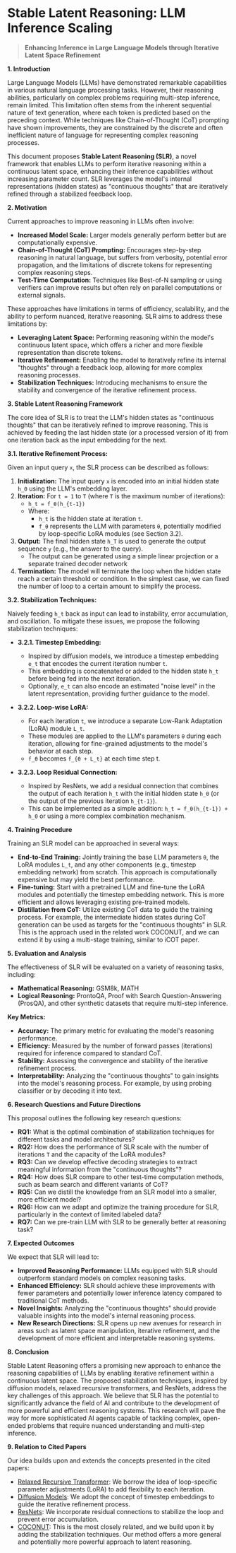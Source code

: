 # Stable Latent Reasoning: LLM Inference Scaling

> **Enhancing Inference in Large Language Models through Iterative Latent Space Refinement**

**1. Introduction**

Large Language Models (LLMs) have demonstrated remarkable capabilities in various natural language processing tasks. However, their reasoning abilities, particularly on complex problems requiring multi-step inference, remain limited. This limitation often stems from the inherent sequential nature of text generation, where each token is predicted based on the preceding context. While techniques like Chain-of-Thought (CoT) prompting have shown improvements, they are constrained by the discrete and often inefficient nature of language for representing complex reasoning processes.

This document proposes **Stable Latent Reasoning (SLR)**, a novel framework that enables LLMs to perform iterative reasoning within a continuous latent space, enhancing their inference capabilities without increasing parameter count. SLR leverages the model's internal representations (hidden states) as "continuous thoughts" that are iteratively refined through a stabilized feedback loop.

**2. Motivation**

Current approaches to improve reasoning in LLMs often involve:

*   **Increased Model Scale:** Larger models generally perform better but are computationally expensive.
*   **Chain-of-Thought (CoT) Prompting:** Encourages step-by-step reasoning in natural language, but suffers from verbosity, potential error propagation, and the limitations of discrete tokens for representing complex reasoning steps.
*   **Test-Time Computation:** Techniques like Best-of-N sampling or using verifiers can improve results but often rely on parallel computations or external signals.

These approaches have limitations in terms of efficiency, scalability, and the ability to perform nuanced, iterative reasoning. SLR aims to address these limitations by:

*   **Leveraging Latent Space:** Performing reasoning within the model's continuous latent space, which offers a richer and more flexible representation than discrete tokens.
*   **Iterative Refinement:** Enabling the model to iteratively refine its internal "thoughts" through a feedback loop, allowing for more complex reasoning processes.
*   **Stabilization Techniques:** Introducing mechanisms to ensure the stability and convergence of the iterative refinement process.

**3. Stable Latent Reasoning Framework**

The core idea of SLR is to treat the LLM's hidden states as "continuous thoughts" that can be iteratively refined to improve reasoning. This is achieved by feeding the last hidden state (or a processed version of it) from one iteration back as the input embedding for the next.

**3.1. Iterative Refinement Process:**

Given an input query  `x`, the SLR process can be described as follows:

1. **Initialization:** The input query `x` is encoded into an initial hidden state `h_0` using the LLM's embedding layer.
2. **Iteration:** For `t = 1` to `T` (where `T` is the maximum number of iterations):
    *   `h_t = f_θ(h_{t-1})`
    *   Where:
        *   `h_t` is the hidden state at iteration `t`.
        *   `f_θ` represents the LLM with parameters `θ`, potentially modified by loop-specific LoRA modules (see Section 3.2).
3. **Output:** The final hidden state `h_T` is used to generate the output sequence `y` (e.g., the answer to the query).
    * The output can be generated using a simple linear projection or a separate trained decoder network
4. **Termination:** The model will terminate the loop when the hidden state reach a certain threshold or condition. In the simplest case, we can fixed the number of loop to a certain amount to simplify the process.

**3.2. Stabilization Techniques:**

Naively feeding `h_t` back as input can lead to instability, error accumulation, and oscillation. To mitigate these issues, we propose the following stabilization techniques:

*   **3.2.1. Timestep Embedding:**
    *   Inspired by diffusion models, we introduce a timestep embedding `e_t` that encodes the current iteration number `t`.
    *   This embedding is concatenated or added to the hidden state `h_t` before being fed into the next iteration.
    *   Optionally, `e_t` can also encode an estimated "noise level" in the latent representation, providing further guidance to the model.

*   **3.2.2. Loop-wise LoRA:**
    *   For each iteration `t`, we introduce a separate Low-Rank Adaptation (LoRA) module `L_t`.
    *   These modules are applied to the LLM's parameters `θ` during each iteration, allowing for fine-grained adjustments to the model's behavior at each step.
    *   `f_θ` becomes `f_{θ + L_t}` at each time step t.

*   **3.2.3. Loop Residual Connection:**
    *   Inspired by ResNets, we add a residual connection that combines the output of each iteration `h_t` with the initial hidden state `h_0` (or the output of the previous iteration `h_{t-1}`).
    *   This can be implemented as a simple addition: `h_t = f_θ(h_{t-1}) + h_0` or using a more complex combination mechanism.

**4. Training Procedure**

Training an SLR model can be approached in several ways:

*   **End-to-End Training:** Jointly training the base LLM parameters `θ`, the LoRA modules `L_t`, and any other components (e.g., timestep embedding network) from scratch. This approach is computationally expensive but may yield the best performance.
*   **Fine-tuning:** Start with a pretrained LLM and fine-tune the LoRA modules and potentially the timestep embedding network. This is more efficient and allows leveraging existing pre-trained models.
*   **Distillation from CoT:** Utilize existing CoT data to guide the training process. For example, the intermediate hidden states during CoT generation can be used as targets for the "continuous thoughts" in SLR. This is the approach used in the related work COCONUT, and we can extend it by using a multi-stage training, similar to iCOT paper.

**5. Evaluation and Analysis**

The effectiveness of SLR will be evaluated on a variety of reasoning tasks, including:

*   **Mathematical Reasoning:** GSM8k, MATH
*   **Logical Reasoning:** ProntoQA, Proof with Search Question-Answering (ProsQA), and other synthetic datasets that require multi-step inference.

**Key Metrics:**

*   **Accuracy:** The primary metric for evaluating the model's reasoning performance.
*   **Efficiency:** Measured by the number of forward passes (iterations) required for inference compared to standard CoT.
*   **Stability:** Assessing the convergence and stability of the iterative refinement process.
*   **Interpretability:** Analyzing the "continuous thoughts" to gain insights into the model's reasoning process. For example, by using probing classifier or by decoding it into text.

**6. Research Questions and Future Directions**

This proposal outlines the following key research questions:

*   **RQ1:** What is the optimal combination of stabilization techniques for different tasks and model architectures?
*   **RQ2:** How does the performance of SLR scale with the number of iterations `T` and the capacity of the LoRA modules?
*   **RQ3:** Can we develop effective decoding strategies to extract meaningful information from the "continuous thoughts"?
*   **RQ4:** How does SLR compare to other test-time computation methods, such as beam search and different variants of CoT?
*   **RQ5:** Can we distill the knowledge from an SLR model into a smaller, more efficient model?
*   **RQ6:** How can we adapt and optimize the training procedure for SLR, particularly in the context of limited labeled data?
*   **RQ7:** Can we pre-train LLM with SLR to be generally better at reasoning task?

**7. Expected Outcomes**

We expect that SLR will lead to:

*   **Improved Reasoning Performance:** LLMs equipped with SLR should outperform standard models on complex reasoning tasks.
*   **Enhanced Efficiency:** SLR should achieve these improvements with fewer parameters and potentially lower inference latency compared to traditional CoT methods.
*   **Novel Insights:** Analyzing the "continuous thoughts" should provide valuable insights into the model's internal reasoning process.
*   **New Research Directions:** SLR opens up new avenues for research in areas such as latent space manipulation, iterative refinement, and the development of more efficient and interpretable reasoning systems.

**8. Conclusion**

Stable Latent Reasoning offers a promising new approach to enhance the reasoning capabilities of LLMs by enabling iterative refinement within a continuous latent space. The proposed stabilization techniques, inspired by diffusion models, relaxed recursive transformers, and ResNets, address the key challenges of this approach. We believe that SLR has the potential to significantly advance the field of AI and contribute to the development of more powerful and efficient reasoning systems. This research will pave the way for more sophisticated AI agents capable of tackling complex, open-ended problems that require nuanced understanding and multi-step inference.

**9. Relation to Cited Papers**

Our idea builds upon and extends the concepts presented in the cited papers:
- [Relaxed Recursive Transformer](https://arxiv.org/abs/2410.20672): We borrow the idea of loop-specific parameter adjustments (LoRA) to add flexibility to each iteration.
- [Diffusion Models](https://arxiv.org/abs/2112.10752): We adopt the concept of timestep embeddings to guide the iterative refinement process.
- [ResNets](https://arxiv.org/abs/1512.03385): We incorporate residual connections to stabilize the loop and prevent error accumulation.
- [COCONUT](https://arxiv.org/abs/2412.06769v1): This is the most closely related, and we build upon it by adding the stabilization techniques. Our method offers a more general and potentially more powerful approach to latent reasoning.